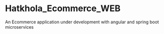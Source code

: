 # Hatkhola_Ecommerce_WEB
An Ecommerce application under development with angular and spring boot microservices

